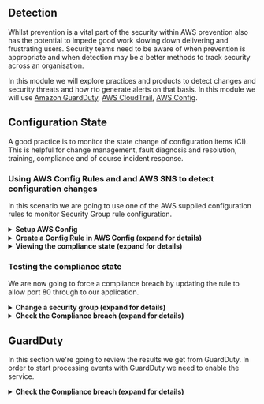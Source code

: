 ## Detection

Whilst prevention is a vital part of the security within AWS prevention also has the potential to impede good work slowing down delivering and frustrating users. Security teams need to be aware of when prevention is appropriate and when detection may be a better methods to track security across an organisation.

In this module we will explore practices and products to detect changes and security threats and how rto generate alerts on that basis. In this module we will use [Amazon GuardDuty](https://aws.amazon.com/guardduty/), [AWS CloudTrail](https://aws.amazon.com/cloudtrail/), [AWS Config](https://aws.amazon.com/config/).

## Configuration State

A good practice is to monitor the state change of configuration items (CI). This is helpful for change management, fault diagnosis and resolution, training, compliance and of course incident response.

### Using AWS Config Rules and and AWS SNS to detect configuration changes

In this scenario we are going to use one of the AWS supplied configuration rules to monitor Security Group rule configuration.

<details>
<summary><strong>Setup AWS Config</strong></summary><p>

1. In the AWS Console open the Config service, ensuring that you have selected a region where the items you wish to monitor are present

1. Press **Get started**
    ![get started](https://github.com/charliejllewellyn/aws-security-workshop/blob/master/images/detection/config-get-started.png)

1. The defaults are useful here but we shall add in monitoring of Identity and Access Management resources (IAM)

1. Under **Resource types to record** check the tick box beside **Include global resources (e.g. AWS IAM resource)**
    ![config settings](https://github.com/charliejllewellyn/aws-security-workshop/blob/master/images/detection/config-settings.png)

1. We shall let Config create the Amazon S3 bucket for us but we shall add in Amazon SNS notification of changes

1. Check the tick box beside **Stream configuration changes and notifications to an Amazon SNS topic.**

1. Let Config create the topic and choose a name which matches the naming policy for your organisation

    ![config topic](https://github.com/charliejllewellyn/aws-security-workshop/blob/master/images/detection/config-topic.png)

1. Let Config create a role for you. Choose a name which matches the naming policy for your organisation

    ![config role](https://github.com/charliejllewellyn/aws-security-workshop/blob/master/images/detection/config-role.png)

1. Press **Next**

1. We will not choose any default rules to apply yet, so press **Next**

1. On the **Review** screen check that you are satisfied and press **Confirm** if so. If not, press **Previous** to go back a screen and make changes to your satisfaction.
    ![config confirm](https://github.com/charliejllewellyn/aws-security-workshop/blob/master/images/detection/config-confirm.png)

1. After a short period of time, Config will be setup and you will be brought to the dashboard
    ![config dashboard](https://github.com/charliejllewellyn/aws-security-workshop/blob/master/images/detection/config-dash.png)

</p></details>

<details>
<summary><strong>Create a Config Rule in AWS Config (expand for details)</strong></summary><p>

1. In the AWS Console open the Config service, ensuring that you have selected a region where the items you wish to monitor are present

1. Select **Rules** from the left hand menu

1. Press the **Add rule** button ![add rule](https://github.com/charliejllewellyn/aws-security-workshop/blob/master/images/detection/add-rule.png)

1. Type **security group** in the search field and click the **restricted-common-ports** boxout which appears
    ![restrict ports](https://github.com/charliejllewellyn/aws-security-workshop/blob/master/images/detection/restricted-common-ports.png)

1. Update the **Name** to identify it as part of the workshop, **security-workshop-restricted-common-ports**
    ![name rule](https://github.com/charliejllewellyn/aws-security-workshop/blob/master/images/detection/rule-name.png)

1. We shall leave the Trigger section as it is in this case. For creating custom rules where a smaller sub-section of a particular resource should be monitored, or where a periodic check is desired then these [options should be revisited](https://docs.aws.amazon.com/config/latest/developerguide/evaluate-config_develop-rules.html).
AWS have [a repository of custom rules here](https://github.com/awslabs/aws-config-rules).

1. Under **Scope of changes**, select **Tags** and enter **ProjectName** as the **Tag Key** and **Securityworkshop** as the **Tag Value**. This will restrict the rule to only run against the resources we have created in the workshop.
    ![trigger config](https://github.com/charliejllewellyn/aws-security-workshop/blob/master/images/detection/rule-trigger-config.png)

1. Under **Rule parameters** we want to change **blockedPort3** from 3389 to **80**. The Rule parameters in this case are the TCP ports which should not be permitted. If these rules are added to a security group then the resource will be in breach of compliance.
    ![ports to avoid](https://github.com/charliejllewellyn/aws-security-workshop/blob/master/images/detection/rule-port-config.png)

1. Click **Save**.

</p></details>

<details>
<summary><strong>Viewing the compliance state (expand for details)</strong></summary><p>

You will now see the Rules section, with the rule you have just created added in and showing a Compliance state of **Evaluating...**.

Evaluation will take a couple of minutes and the UI will update to reflect the new state of **Compliant**. You can click the **Refresh** icon if you do not see the page update.

To see the state of the Security Groups which are being monitored for compliance, click the rule name. In our example here that is **security-workshop-restricted-common-ports**.

![Noncompliant rule](https://github.com/charliejllewellyn/aws-security-workshop/blob/master/images/detection/Config_compliant.png)

</p></details>

### Testing the compliance state

We are now going to force a compliance breach by updating the rule to allow port 80 through to our application.

<details>
<summary><strong>Change a security group (expand for details)</strong></summary><p>

1. In the AWS Console open the EC2 service and select **Security Groups** from the left hand menu

1. Place a check next to the **Group ID** for the **securityImmersionDay-loadBalancer**, for example
    ![sg list](https://github.com/charliejllewellyn/aws-security-workshop/blob/master/images/detection/Config_sg_amend.png)

1. Click **Inbound** in the ribbon below

1. Click **Edit** then click **Add Rule**

1. Delete the **HTTP** rule by clicking the cross to the right and save the config.
![security group rule](https://github.com/charliejllewellyn/aws-security-workshop/blob/master/images/detection/Config_sg_delete.png)

1. Click **Save**

</details>
<details>
<summary><strong>Check the Compliance breach (expand for details)</strong></summary>

1. In the AWS Console open the Config Service

1. After a short period of time the Compliance state of the **security-workshop-restricted-common-ports** rule will change to **Compliant**
    ![sg rule list](https://github.com/charliejllewellyn/aws-security-workshop/blob/master/images/detection/Config_compliant.png)

1. Click on the **security-workshop-restricted-common-ports** rule name

1. In the **Resources Evaluated** section, click on the Security Group ID in the **Config Timeline** column for the now **Compliant** loadbalancer security group rule

1. Notice the timeline which shows the changes made to the Security Group
    ![sg timeline](https://github.com/charliejllewellyn/aws-security-workshop/blob/master/images/detection/Config_sg_timeline.png)

1. Click on the **Change** link below the most recent change and note that it reflects the change we made earlier
    ![sg change](https://github.com/charliejllewellyn/aws-security-workshop/blob/master/images/detection/Config_sg_change.png)

</details>
 
## GuardDuty

In this section we're going to review the results we get from GuardDuty. In order to start processing events with GuardDuty we need to enable the service.

</details>
<details>
<summary><strong>Check the Compliance breach (expand for details)</strong></summary>

1. In the AWS Console open the Guard Duty Service

1. Select **Get Started** and then **Enable GuardDuty**.
    ![sg change](https://github.com/charliejllewellyn/aws-security-workshop/blob/master/images/detection/GuardDuty.png)
